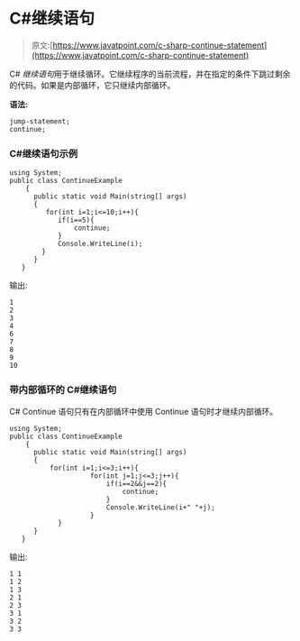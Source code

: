 # C#继续语句

> 原文:[https://www.javatpoint.com/c-sharp-continue-statement](https://www.javatpoint.com/c-sharp-continue-statement)

C# *继续语句*用于继续循环。它继续程序的当前流程，并在指定的条件下跳过剩余的代码。如果是内部循环，它只继续内部循环。

**语法:**

```
jump-statement;  
continue; 

```

### C#继续语句示例

```
using System;
public class ContinueExample
    {
      public static void Main(string[] args)
      {
         for(int i=1;i<=10;i++){  
            if(i==5){  
                continue;  
            }  
            Console.WriteLine(i);  
        }  
      }
   }

```

输出:

```
1
2
3
4
6
7
8
9
10

```

### 带内部循环的 C#继续语句

C# Continue 语句只有在内部循环中使用 Continue 语句时才继续内部循环。

```
using System;
public class ContinueExample
    {
      public static void Main(string[] args)
      {
          for(int i=1;i<=3;i++){    
                    for(int j=1;j<=3;j++){    
                        if(i==2&&j==2){    
                            continue;    
                        }    
                        Console.WriteLine(i+" "+j);    
                    }    
            }    
      }
   }

```

输出:

```
1 1
1 2
1 3
2 1
2 3
3 1
3 2
3 3

```